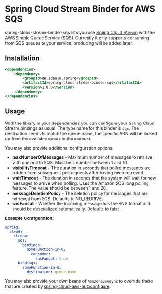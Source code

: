 # Spring Cloud Stream Binder for AWS SQS

spring-cloud-stream-binder-sqs lets you use [Spring Cloud Stream](https://spring.io/projects/spring-cloud-stream) with the AWS Simple Queue Service (SQS). Currently it only supports consuming from SQS queues to your service, producing will be added later.

## Installation

```xml
<dependencies>
    <dependency>
        <groupId>de.idealo.spring</groupId>
        <artifactId>spring-cloud-stream-binder-sqs</artifactId>
        <version>1.0.0</version>
    </dependency>
</dependencies>
```

## Usage

With the library in your dependencies you can configure your Spring Cloud Stream bindings as usual. The type name for this binder is `sqs`. The destination needs to match the queue name, the specific ARN will be looked up from the available queue in the account.

You may also provide additional configuration options:

- **maxNumberOfMessages** - Maximum number of messages to retrieve with one poll to SQS. Must be a number between 1 and 10.
- **visibilityTimeout** - The duration in seconds that polled messages are hidden from subsequent poll requests after having been retrieved.
- **waitTimeout** - The duration in seconds that the system will wait for new messages to arrive when polling. Uses the Amazon SQS long polling feature. The value should be between 1 and 20.
- **messageDeletionPolicy** - The deletion policy for messages that are retrieved from SQS. Defaults to NO_REDRIVE.
- **snsFanout** - Whether the incoming message has the SNS format and should be deserialized automatically. Defaults to false.

**Example Configuration:**

```yaml
spring:
  cloud:
    stream:
      sqs:
        bindings:
          someFunction-in-0:
            consumer:
              snsFanout: true
      bindings:
        someFunction-in-0:
          destination: queue-name
```

You may also provide your own beans of `AmazonSQSAsync` to override those that are created by [spring-cloud-aws-autoconfigure](https://github.com/spring-cloud/spring-cloud-aws/tree/master/spring-cloud-aws-autoconfigure).
